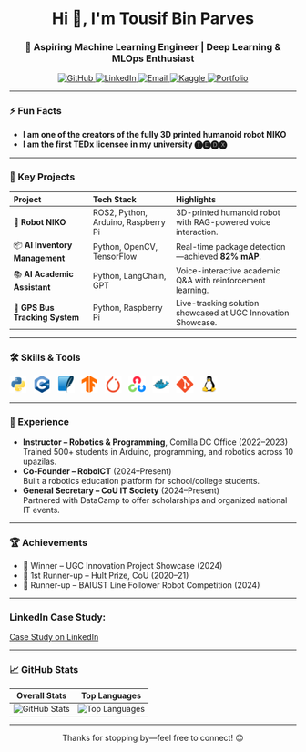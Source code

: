 <h1 align="center">Hi 👋, I'm <strong>Tousif Bin Parves</strong></h1>
<h3 align="center">🚀 Aspiring Machine Learning Engineer | Deep Learning &amp; MLOps Enthusiast</h3>

<p align="center">
  <a href="https://github.com/tousifo">
    <img src="https://img.shields.io/badge/GitHub-@tousifo-181717?style=for-the-badge&logo=github" alt="GitHub"/>
  </a>
  <a href="https://linkedin.com/in/tousifbnn">
    <img src="https://img.shields.io/badge/LinkedIn-Tousif%20Bin%20Parves-0A66C2?style=for-the-badge&logo=linkedin&logoColor=white" alt="LinkedIn"/>
  </a>
  <a href="mailto:tousifbnn@gmail.com">
    <img src="https://img.shields.io/badge/Email-tousifbnn%40gmail.com-D14836?style=for-the-badge&logo=gmail&logoColor=white" alt="Email"/>
  </a>
  <a href="https://www.kaggle.com/tousifbnn">
    <img src="https://img.shields.io/badge/Kaggle-@tousifbnn-20BEFF?style=for-the-badge&logo=kaggle&logoColor=white" alt="Kaggle"/>
  </a>
  <a href="https://tousifo.github.io/">
    <img src="https://img.shields.io/badge/Portfolio-tousifo.github.io-blue?style=for-the-badge&logo=google-chrome&logoColor=white" alt="Portfolio"/>
  </a>
</p>

---

### ⚡ Fun Facts
- **I am one of the creators of the fully 3D printed humanoid robot NIKO**
- **I am the first TEDx licensee in my university 🅣🅔🅓🅧**

---

### 🚀 Key Projects
| Project                          | Tech Stack                          | Highlights                                                   |
| :------------------------------- | :---------------------------------- | :----------------------------------------------------------- |
| 🤖 **Robot NIKO**                 | ROS2, Python, Arduino, Raspberry Pi | 3D-printed humanoid robot with RAG-powered voice interaction. |
| 📦 **AI Inventory Management**    | Python, OpenCV, TensorFlow          | Real-time package detection—achieved **82% mAP**.            |
| 📚 **AI Academic Assistant**      | Python, LangChain, GPT              | Voice-interactive academic Q&amp;A with reinforcement learning. |
| 🚌 **GPS Bus Tracking System**    | Python, Raspberry Pi                | Live-tracking solution showcased at UGC Innovation Showcase.  |

---

### 🛠️ Skills & Tools
<p align="left">
  <img src="https://raw.githubusercontent.com/devicons/devicon/master/icons/python/python-original.svg" width="30" height="30"/> &nbsp;
  <img src="https://raw.githubusercontent.com/devicons/devicon/master/icons/cplusplus/cplusplus-original.svg" width="30" height="30"/> &nbsp;
  <img src="https://raw.githubusercontent.com/devicons/devicon/master/icons/sqlite/sqlite-original.svg" width="30" height="30"/> &nbsp;
  <img src="https://raw.githubusercontent.com/devicons/devicon/master/icons/tensorflow/tensorflow-original.svg" width="30" height="30"/> &nbsp;
  <img src="https://raw.githubusercontent.com/devicons/devicon/master/icons/pytorch/pytorch-original.svg" width="30" height="30"/> &nbsp;
  <img src="https://raw.githubusercontent.com/devicons/devicon/master/icons/opencv/opencv-original.svg" width="30" height="30"/> &nbsp;
  <img src="https://raw.githubusercontent.com/devicons/devicon/master/icons/docker/docker-original.svg" width="30" height="30"/> &nbsp;
  <img src="https://raw.githubusercontent.com/devicons/devicon/master/icons/git/git-original.svg" width="30" height="30"/> &nbsp;
  <img src="https://raw.githubusercontent.com/devicons/devicon/master/icons/linux/linux-original.svg" width="30" height="30"/>
</p>

---

### 💼 Experience
- **Instructor – Robotics & Programming**, Comilla DC Office (2022–2023)  
  Trained 500+ students in Arduino, programming, and robotics across 10 upazilas.
- **Co-Founder – RoboICT** (2024–Present)  
  Built a robotics education platform for school/college students.
- **General Secretary – CoU IT Society** (2024–Present)  
  Partnered with DataCamp to offer scholarships and organized national IT events.

---

### 🏆 Achievements
- 🥇 Winner – UGC Innovation Project Showcase (2024)  
- 🥈 1st Runner-up – Hult Prize, CoU (2020–21)  
- 🥉 Runner-up – BAIUST Line Follower Robot Competition (2024)

---

<h3 align="left">LinkedIn Case Study:</h3>
<p align="left">
  <a href="https://www.linkedin.com/pulse/journey-mango-business-freshbasket-tousif-bin-parves-aipic/?trackingId=bVCCMzKeTry8zZwKuX7AhA%3D%3D" target="_blank">
    Case Study on LinkedIn
  </a>
</p>

---

### 📈 GitHub Stats

| **Overall Stats**                                                                                                                                     | **Top Languages**                                                                                                                                                |
|:-----------------------------------------------------------------------------------------------------------------------------------------------------:|:----------------------------------------------------------------------------------------------------------------------------------------------------------------:|
| <img src="https://github-readme-stats.vercel.app/api?username=tousifo&show_icons=true&theme=radical" alt="GitHub Stats"/>                               | <img src="https://github-readme-stats.vercel.app/api/top-langs?username=tousifo&show_icons=true&layout=compact&theme=radical" alt="Top Languages"/>               |

---

<p align="center">Thanks for stopping by—feel free to connect! 😊</p>
